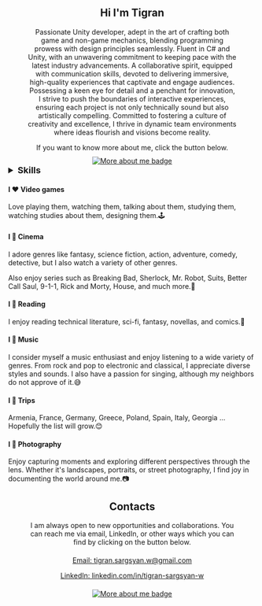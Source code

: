 <section id="about-me">
    <div style="text-align: center;margin-left: 40px;margin-right: 40px">
        <h1 align="center">Hi I'm Tigran</h1>
        <p align="center">
            Passionate Unity developer, adept in the art of crafting both game and non-game mechanics,
            blending programming prowess with design principles seamlessly. Fluent in C# and Unity,
            with an unwavering commitment to keeping pace with the latest industry advancements.
            A collaborative spirit, equipped with communication skills, devoted to delivering immersive,
            high-quality experiences that captivate and engage audiences. Possessing a keen eye for detail
            and a penchant for innovation, I strive to push the boundaries of interactive experiences,
            ensuring each project is not only technically sound but also artistically compelling.
            Committed to fostering a culture of creativity and excellence,
            I thrive in dynamic team environments where ideas flourish and visions become reality.
        </p>
        <p align="center" style="text-align: center;margin-bottom: 10px;margin-top: 10px">
            If you want to know more about me, click the button below.
        </p>
        <a href="https://tigran-sargsyan-w.github.io/" target="_blank">
        <img align="center" src="https://img.shields.io/badge/More%20about%20me-4d4d4d?style=for-the-badge" alt="More about me badge">
         </a>
    </div>
</section>
<section id="skills">
<details >
<summary style="font-size: large; font-weight: bold;">Skills</summary>
<div  style="text-align: center;">
<h3 align="center">Programming & Development</h3>
<img src="https://img.shields.io/badge/unity-%23000000.svg?style=for-the-badge&logo=unity&logoColor=white" alt="Unity badge">
<img src="https://img.shields.io/badge/c%23-%23239120.svg?style=for-the-badge&logo=c-sharp&logoColor=white" alt="C# badge">
<img src="https://img.shields.io/badge/git-%23F05032.svg?style=for-the-badge&logo=git&logoColor=white" alt="Git badge">
<img src="https://img.shields.io/badge/Android-3DDC84?style=for-the-badge&logo=android&logoColor=white" alt="Android badge">
<img src="https://img.shields.io/badge/kotlin-%237F52FF.svg?style=for-the-badge&logo=kotlin&logoColor=white" alt="Kotlin badge">
<img src="https://img.shields.io/badge/Android%20Studio-3DDC84.svg?style=for-the-badge&logo=android-studio&logoColor=white" alt="Android Studio badge">
<img src="https://img.shields.io/badge/.NET-5C2D91?style=for-the-badge&logo=.net&logoColor=white" alt=".NET badge">
<img src="https://img.shields.io/badge/python-3670A0?style=for-the-badge&logo=python&logoColor=ffdd54" alt="Python badge">
<img src="https://img.shields.io/badge/shell_script-%23121011.svg?style=for-the-badge&logo=gnu-bash&logoColor=white" alt="Shell Script badge">
</div>
<div  style="text-align: center;">
<h3 align="center">System Administration  & IT Infrastructure</h3>
<img src="https://img.shields.io/badge/System%20administration-010933?style=for-the-badge" alt="System administration badge">
<img src="https://img.shields.io/badge/Linux-FCC624?style=for-the-badge&logo=linux&logoColor=black" alt="Linux badge">
<img src="https://img.shields.io/badge/Windows-0078D6?style=for-the-badge&logo=windows&logoColor=white" alt="Windows badge">
<img src="https://img.shields.io/badge/Server%20administration-319141?style=for-the-badge" alt="Server administration badge">
<img src="https://img.shields.io/badge/Network%20administration-793191?style=for-the-badge" alt="Network administration badge">
<img src="https://img.shields.io/badge/Monitoring-bd378c?style=for-the-badge" alt="Monitoring badge">
<img src="https://img.shields.io/badge/Virtualization-609df7?style=for-the-badge" alt="Virtualization badge">
</div>
<div  style="text-align: center;">
<h3 align="center">Interpersonal & Communication Skills</h3>
<img src="https://img.shields.io/badge/Tactical%20%26%20Strategic%20thinking-000?style=for-the-badge" alt="Tactical & Strategic thinking badge">
<img src="https://img.shields.io/badge/Leadership-87747e?style=for-the-badge" alt="Leadership badge">
<img src="https://img.shields.io/badge/Planning-9be8c7?style=for-the-badge" alt="Planning badge">
<img src="https://img.shields.io/badge/Communication-012d3b?style=for-the-badge" alt="Communication badge">
<img src="https://img.shields.io/badge/Adaptability-33013b?style=for-the-badge" alt="Adaptability badge">
<img src="https://img.shields.io/badge/Problem%20solving-572030?style=for-the-badge" alt="Problem-solving badge">
<img src="https://img.shields.io/badge/Organization%20Skills-a97fb8?style=for-the-badge" alt="Organization Skills badge">
<img src="https://img.shields.io/badge/Research%20skills-4c9e62?style=for-the-badge" alt="Research skills badge">
<img src="https://img.shields.io/badge/Multilingualism-b85939?style=for-the-badge" alt="Multilingualism badge">
</div>
</details>
</section>
<section id="hobby">
<div style="margin-top: 20px">
    <h4>I &#10084; Video games</h4>
    <p>Love playing them, watching them, talking about them, studying them, watching studies about them, designing
        them.&#128377;&#65039;</p>
    <h4>I &#128153; Cinema</h4>
    <p>I adore genres like fantasy, science fiction, action, adventure, comedy, detective, but I also
        watch a variety of other genres.</p>
    <p>Also enjoy series such as Breaking Bad, Sherlock, Mr. Robot, Suits,
        Better Call Saul, 9-1-1, Rick and Morty, House, and much more.&#127909;</p>
    <h4>I &#128155; Reading</h4>
    <p>I enjoy reading technical literature, sci-fi, fantasy, novellas, and comics.&#128212;</p>
    <h4>I &#128154; Music</h4>
    <p>I consider myself a music enthusiast and enjoy listening to a wide variety of genres.
        From rock and pop to electronic and classical, I appreciate diverse styles and sounds.
        I also have a passion for singing, although my neighbors do not approve of it.&#128517;</p>
    <h4>I &#128156; Trips</h4>
    <p>Armenia, France, Germany, Greece, Poland, Spain, Italy, Georgia ... Hopefully the list will
        grow.&#128522;</p>
    <h4>I &#129505; Photography</h4>
    <p>Enjoy capturing moments and exploring different perspectives through the lens.
        Whether it's landscapes, portraits, or street photography, I find joy in documenting the world around me.&#128247;</p>
</div>
</section>
<section id="contacts">
    <div style="text-align: center;margin-left: 40px;margin-right: 40px">
        <h2 align="center">Contacts</h2>
        <p>
            I am always open to new opportunities and collaborations.
            You can reach me via email, LinkedIn, or other 
            ways which you can find by clicking on the button below.
        </p>
        <p style="margin-top: 20px">
        <a href="mailto:tigran.sargsyan.w@gmail.com" target="_blank">
            Email: tigran.sargsyan.w@gmail.com
        </a>
        </p>
        <p style="margin-bottom: 20px">
        <a href="https://www.linkedin.com/in/tigran-sargsyan-w/" target="_blank">
            LinkedIn: linkedin.com/in/tigran-sargsyan-w
        </a>    
        </p>
        <a href="https://tigran-sargsyan-w.github.io/contacts" target="_blank">
        <img src="https://img.shields.io/badge/All%20Contacts-4d4d4d?style=for-the-badge" alt="More about me badge">
         </a>
    </div>
</section>
